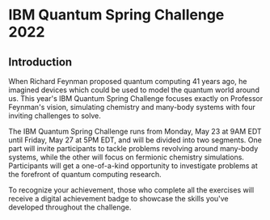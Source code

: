 # IBM Quantum Spring Challenge 2022


## Introduction


When Richard Feynman proposed quantum computing 41 years ago, he imagined devices which could be used to model the quantum world around us. This year's IBM Quantum Spring Challenge focuses exactly on Professor Feynman's vision, simulating chemistry and many-body systems with four inviting challenges to solve.

The IBM Quantum Spring Challenge runs from Monday, May 23 at 9AM EDT until Friday, May 27 at 5PM EDT, and will be divided into two segments. One part will invite participants to tackle problems revolving around many-body systems, while the other will focus on fermionic chemistry simulations. Participants will get a one-of-a-kind opportunity to investigate problems at the forefront of quantum computing research.

To recognize your achievement, those who complete all the exercises will receive a digital achievement badge to showcase the skills you've developed throughout the challenge.

